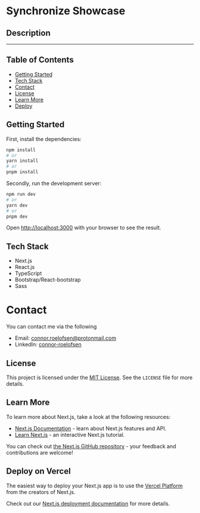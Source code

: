 # Synchronize Showcase

## Description

***

## Table of Contents

- [Getting Started](#getting-started)
- [Tech Stack](#tech-stack)
- [Contact](#contact)
- [License](#license)
- [Learn More](#learn-more)
- [Deploy](#deploy-on-vercel)

## Getting Started

First, install the dependencies:

```bash
npm install
# or
yarn install
# or
pnpm install
```

Secondly, run the development server:

```bash
npm run dev
# or
yarn dev
# or
pnpm dev
```

Open [http://localhost:3000](http://localhost:3000) with your browser to see the result.

## Tech Stack

- Next.js
- React.js
- TypeScript
- Bootstrap/React-bootstrap
- Sass

# Contact

You can contact me via the following

- Email: [connor.roelofsen@protonmail.com](mailto:connor.roelofsen@protonmail.com)
- LinkedIn: [connor-roelofsen](https://linkedin.com/in/connor-roelofsen/)

## License

This project is licensed under the [MIT License](http://opensource.org/licenses/MIT). See the `LICENSE` file for more details.

## Learn More

To learn more about Next.js, take a look at the following resources:

- [Next.js Documentation](https://nextjs.org/docs) - learn about Next.js features and API.
- [Learn Next.js](https://nextjs.org/learn) - an interactive Next.js tutorial.

You can check out [the Next.js GitHub repository](https://github.com/vercel/next.js/) - your feedback and contributions are welcome!

## Deploy on Vercel

The easiest way to deploy your Next.js app is to use the [Vercel Platform](https://vercel.com/new?utm_medium=default-template&filter=next.js&utm_source=create-next-app&utm_campaign=create-next-app-readme) from the creators of Next.js.

Check out our [Next.js deployment documentation](https://nextjs.org/docs/deployment) for more details.
